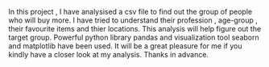 In this project , I have analysised a csv file to find out the group of people who will buy more.   I have tried to understand their profession , age-group , their favourite items 
and thier locations. This analysis will help figure out the target group. Powerful python library pandas and visualization tool seaborn and matplotlib have been used. It will be a 
great pleasure for me if you kindly have a closer look at my analysis. Thanks in advance.
